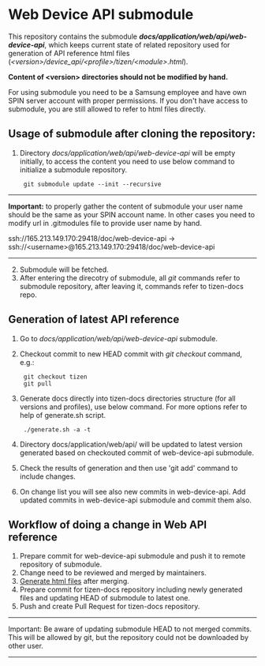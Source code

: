 # Web Device API submodule

This repository contains the submodule ***docs/application/web/api/web-device-api***, which keeps current state of related repository used for generation of API reference html files (*\<version>/device_api/\<profile>/tizen/\<module>.html*).

**Content of \<version> directories should not be modified by hand.**

For using submodule you need to be a Samsung employee and have own SPIN server account with proper permissions. If you don't have access to submodule, you are still allowed to refer to html files directly.

## Usage of submodule after cloning the repository:
1. Directory *docs/application/web/api/web-device-api* will be empty initially, to access the content you need to use below command to initialize a submodule repository.

        git submodule update --init --recursive
___
**Important:** to properly gather the content of submodule your user name should be the same as your SPIN account name. In other cases you need to modify url in .gitmodules file to provide user name by hand.

ssh://165.213.149.170:29418/doc/web-device-api &rightarrow; ssh://\<username>@165.213.149.170:29418/doc/web-device-api
___

2. Submodule will be fetched.
3. After entering the direcotry of submodule, all *git* commands refer to submodule repository, after leaving it, commands refer to tizen-docs repo.

## Generation of latest API reference
1. Go to *docs/application/web/api/web-device-api* submodule.
2. Checkout commit to new HEAD commit with *git checkout* command, e.g.:

        git checkout tizen
        git pull
3. Generate docs directly into tizen-docs directories structure (for all versions and profiles), use below command. For more options refer to help of generate.sh script.

        ./generate.sh -a -t

4. Directory docs/application/web/api/ will be updated to latest version generated based on checkouted commit of web-device-api submodule.
5. Check the results of generation and then use 'git add' command to include changes.
6. On change list you will see also new commits in web-device-api. Add updated commits in web-device-api submodule and commit them also.


## Workflow of doing a change in Web API reference
1. Prepare commit for web-device-api submodule and push it to remote repository of submodule.
2. Change need to be reviewed and merged by maintainers.
3. [Generate html files](#generation-of-latest-api-reference) after merging.
4. Prepare commit for tizen-docs repository including newly generated files and updating HEAD of submodule to latest one.
5. Push and create Pull Request for tizen-docs repository.
___
Important: Be aware of updating submodule HEAD to not merged commits. This will be allowed by git, but the repository could not be downloaded by other user.
___
